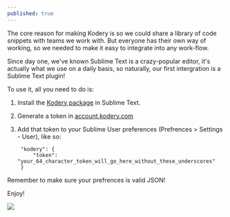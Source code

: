 ```yaml
---
published: true
---
```


The core reason for making Kodery is so we could share a library of code snippets with teams we work with. But everyone has their own way of working, so we needed to make it easy to integrate into any work-flow.

Since day one, we've known Sublime Text is a crazy-popular editor, it's actually what we use on a daily basis, so naturally, our first intergration is a Sublime Text plugin!

To use it, all you need to do is:

1. Install the [Kodery package](https://sublime.wbond.net/packages/Kodery) in Sublime Text.
2. Generate a token in [account.kodery.com](http://account.kodery.com)
3. Add that token to your Sublime User preferences (Prefrences > Settings - User), like so:

        "kodery": {
            "token": "your_64_character_token_will_go_here_without_these_underscores"
        }

Remember to make sure your prefrences is valid JSON!

Enjoy!

![](/_posts/kodery-sublime.gif)